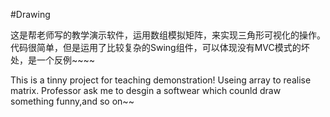 #Drawing
 
这是帮老师写的教学演示软件，运用数组模拟矩阵，来实现三角形可视化的操作。
代码很简单，但是运用了比较复杂的Swing组件，可以体现没有MVC模式的坏处，是一个反例~~~~

This is a tinny project for teaching demonstration!
Useing array to realise matrix.
Professor ask me to desgin a softwear which counld draw something funny,and so on~~
